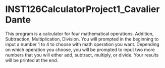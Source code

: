 # INST126CalculatorProject1_CavalierDante
This program is a calculator for four mathematical operations. Addition, Subtraction, Multiplication, Division. You will prompted in the beginning to input a number 1 to 4 to choose with math operation you want. Depending on which operation you choose, you will be prompted to input two more numbers that you will either add, subtract, multiply, or divide. Your results will be printed at the end.
